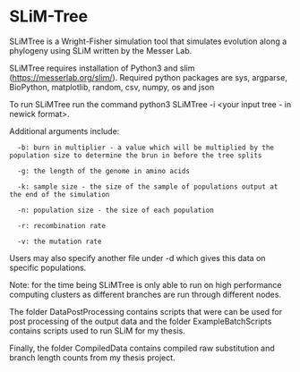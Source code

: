 # SLiM-Tree

SLiMTree is a Wright-Fisher simulation tool that simulates evolution along a phylogeny using SLiM written by the Messer Lab. 

SLiMTree requires installation of Python3 and slim (https://messerlab.org/slim/). Required python packages are sys, argparse, BioPython, matplotlib, random, csv, numpy, os and json

To run SLiMTree run the command python3 SLiMTree -i <your input tree - in newick format>.


Additional arguments include:

      -b: burn in multiplier - a value which will be multiplied by the population size to determine the brun in before the tree splits

      -g: the length of the genome in amino acids

      -k: sample size - the size of the sample of populations output at the end of the simulation

      -n: population size - the size of each population

      -r: recombination rate

      -v: the mutation rate



Users may also specify another file under -d which gives this data on specific populations.

Note: for the time being SLiMTree is only able to run on high performance computing clusters as different branches are run through different nodes. 


The folder DataPostProcessing contains scripts that were can be used for post processing of the output data and the folder ExampleBatchScripts contains scripts used to run SLiM for my thesis.

Finally, the folder CompiledData contains compiled raw substitution and branch length counts from my thesis project. 
